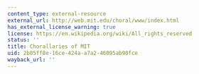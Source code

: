 ```yaml
---
content_type: external-resource
external_url: http://web.mit.edu/choral/www/index.html
has_external_license_warning: true
license: https://en.wikipedia.org/wiki/All_rights_reserved
status: ''
title: Chorallaries of MIT
uid: 2b05ff8e-16ce-424a-a7a2-46095ab90fce
wayback_url: ''
---
```


